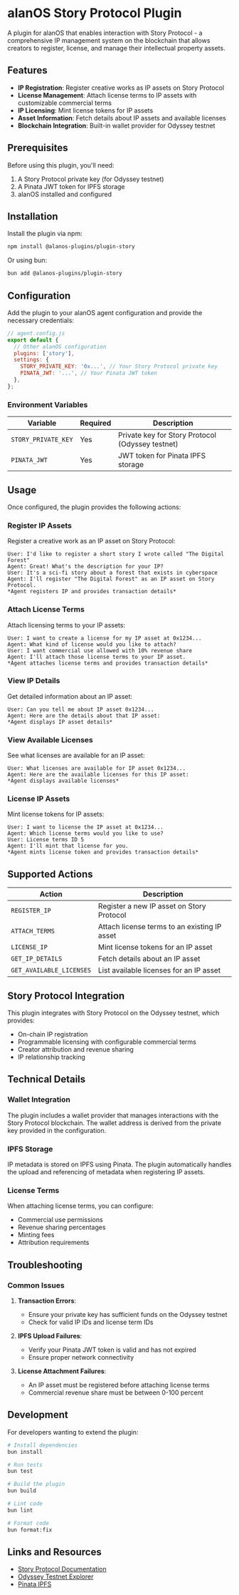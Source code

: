 # alanOS Story Protocol Plugin

A plugin for alanOS that enables interaction with Story Protocol - a comprehensive IP management system on the blockchain that allows creators to register, license, and manage their intellectual property assets.

## Features

- **IP Registration**: Register creative works as IP assets on Story Protocol
- **License Management**: Attach license terms to IP assets with customizable commercial terms
- **IP Licensing**: Mint license tokens for IP assets
- **Asset Information**: Fetch details about IP assets and available licenses
- **Blockchain Integration**: Built-in wallet provider for Odyssey testnet

## Prerequisites

Before using this plugin, you'll need:

1. A Story Protocol private key (for Odyssey testnet)
2. A Pinata JWT token for IPFS storage
3. alanOS installed and configured

## Installation

Install the plugin via npm:

```bash
npm install @alanos-plugins/plugin-story
```

Or using bun:

```bash
bun add @alanos-plugins/plugin-story
```

## Configuration

Add the plugin to your alanOS agent configuration and provide the necessary credentials:

```javascript
// agent.config.js
export default {
  // Other alanOS configuration
  plugins: ['story'],
  settings: {
    STORY_PRIVATE_KEY: '0x...', // Your Story Protocol private key
    PINATA_JWT: '...', // Your Pinata JWT token
  },
};
```

### Environment Variables

| Variable            | Required | Description                                      |
| ------------------- | -------- | ------------------------------------------------ |
| `STORY_PRIVATE_KEY` | Yes      | Private key for Story Protocol (Odyssey testnet) |
| `PINATA_JWT`        | Yes      | JWT token for Pinata IPFS storage                |

## Usage

Once configured, the plugin provides the following actions:

### Register IP Assets

Register a creative work as an IP asset on Story Protocol:

```
User: I'd like to register a short story I wrote called "The Digital Forest"
Agent: Great! What's the description for your IP?
User: It's a sci-fi story about a forest that exists in cyberspace
Agent: I'll register "The Digital Forest" as an IP asset on Story Protocol.
*Agent registers IP and provides transaction details*
```

### Attach License Terms

Attach licensing terms to your IP assets:

```
User: I want to create a license for my IP asset at 0x1234...
Agent: What kind of license would you like to attach?
User: I want commercial use allowed with 10% revenue share
Agent: I'll attach those license terms to your IP asset.
*Agent attaches license terms and provides transaction details*
```

### View IP Details

Get detailed information about an IP asset:

```
User: Can you tell me about IP asset 0x1234...
Agent: Here are the details about that IP asset:
*Agent displays IP asset details*
```

### View Available Licenses

See what licenses are available for an IP asset:

```
User: What licenses are available for IP asset 0x1234...
Agent: Here are the available licenses for this IP asset:
*Agent displays available licenses*
```

### License IP Assets

Mint license tokens for IP assets:

```
User: I want to license the IP asset at 0x1234...
Agent: Which license terms would you like to use?
User: License terms ID 5
Agent: I'll mint that license for you.
*Agent mints license token and provides transaction details*
```

## Supported Actions

| Action                   | Description                                  |
| ------------------------ | -------------------------------------------- |
| `REGISTER_IP`            | Register a new IP asset on Story Protocol    |
| `ATTACH_TERMS`           | Attach license terms to an existing IP asset |
| `LICENSE_IP`             | Mint license tokens for an IP asset          |
| `GET_IP_DETAILS`         | Fetch details about an IP asset              |
| `GET_AVAILABLE_LICENSES` | List available licenses for an IP asset      |

## Story Protocol Integration

This plugin integrates with Story Protocol on the Odyssey testnet, which provides:

- On-chain IP registration
- Programmable licensing with configurable commercial terms
- Creator attribution and revenue sharing
- IP relationship tracking

## Technical Details

### Wallet Integration

The plugin includes a wallet provider that manages interactions with the Story Protocol blockchain. The wallet address is derived from the private key provided in the configuration.

### IPFS Storage

IP metadata is stored on IPFS using Pinata. The plugin automatically handles the upload and referencing of metadata when registering IP assets.

### License Terms

When attaching license terms, you can configure:

- Commercial use permissions
- Revenue sharing percentages
- Minting fees
- Attribution requirements

## Troubleshooting

### Common Issues

1. **Transaction Errors**:

   - Ensure your private key has sufficient funds on the Odyssey testnet
   - Check for valid IP IDs and license term IDs

2. **IPFS Upload Failures**:

   - Verify your Pinata JWT token is valid and has not expired
   - Ensure proper network connectivity

3. **License Attachment Failures**:
   - An IP asset must be registered before attaching license terms
   - Commercial revenue share must be between 0-100 percent

## Development

For developers wanting to extend the plugin:

```bash
# Install dependencies
bun install

# Run tests
bun test

# Build the plugin
bun build

# Lint code
bun lint

# Format code
bun format:fix
```

## Links and Resources

- [Story Protocol Documentation](https://docs.storyprotocol.xyz)
- [Odyssey Testnet Explorer](https://odyssey.storyscan.xyz)
- [Pinata IPFS](https://www.pinata.cloud/)
